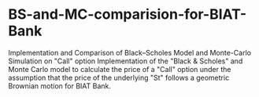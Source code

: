 # BS-and-MC-comparision-for-BIAT-Bank
Implementation and Comparison of Black–Scholes Model and Monte-Carlo Simulation on "Call" option  Implementation of the "Black &amp; Scholes" and Monte Carlo model to calculate the price of a "Call" option under the assumption that the price of the underlying "St" follows a geometric Brownian motion for BIAT Bank.
